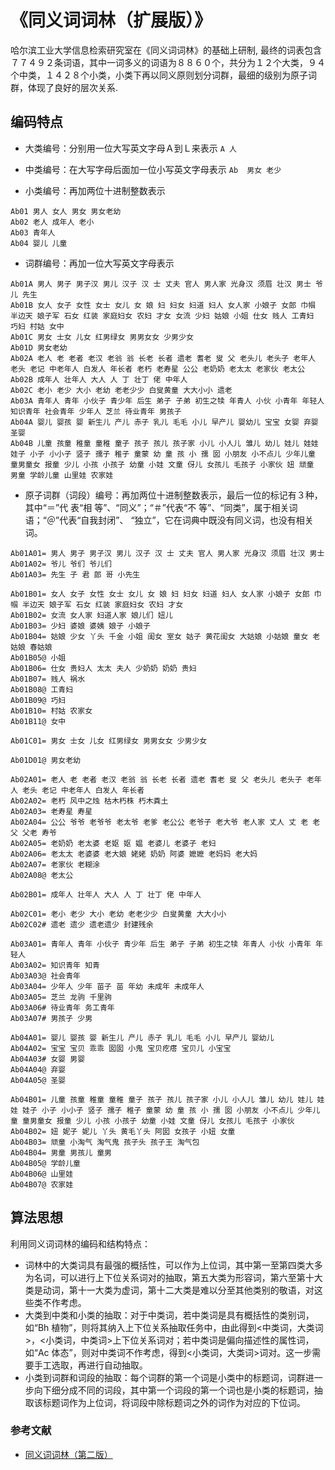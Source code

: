 # 《同义词词林（扩展版）》
哈尔滨工业大学信息检索研究室在《同义词词林》的基础上研制,
最终的词表包含７７４９２条词语，其中一词多义的词语为８８６０个，共分为１２个大类，９４个中类，１４２８个小类，小类下再以同义原则划分词群，最细的级别为原子词群，体现了良好的层次关系.

## 编码特点
* 大类编号：分别用一位大写英文字母Ａ到Ｌ来表示
`A 人`	

* 中类编号：在大写字母后面加一位小写英文字母表示
`Ab  男女 老少`	

* 小类编号：再加两位十进制整数表示
```
Ab01 男人 女人 男女 男女老幼
Ab02 老人 成年人 老小
Ab03 青年人
Ab04 婴儿 儿童
```

* 词群编号：再加一位大写英文字母表示
```
Ab01A 男人 男子 男子汉 男儿 汉子 汉 士 丈夫 官人 男人家 光身汉 须眉 壮汉 男士 爷儿 先生
Ab01B 女人 女子 女性 女士 女儿 女 娘 妇 妇女 妇道 妇人 女人家 小娘子 女郎 巾帼 半边天 娘子军 石女 红装 家庭妇女 农妇 才女 女流 少妇 姑娘 小姐 仕女 贱人 工青妇 巧妇 村姑 女中
Ab01C 男女 士女 儿女 红男绿女 男男女女 少男少女
Ab01D 男女老幼
Ab02A 老人 老 老者 老汉 老翁 翁 长老 长者 遗老 耆老 叟 父 老头儿 老头子 老年人 老头 老记 中老年人 白发人 年长者 老朽 老寿星 公公 老奶奶 老太太 老家伙 老太公
Ab02B 成年人 壮年人 大人 人 丁 壮丁 佬 中年人
Ab02C 老小 老少 大小 老幼 老老少少 白叟黄童 大大小小 遗老
Ab03A 青年人 青年 小伙子 青少年 后生 弟子 子弟 初生之犊 年青人 小伙 小青年 年轻人 知识青年 社会青年 少年人 芝兰 待业青年 男孩子
Ab04A 婴儿 婴孩 婴 新生儿 产儿 赤子 乳儿 毛毛 小儿 早产儿 婴幼儿 宝宝 女婴 弃婴 圣婴
Ab04B 儿童 孩童 稚童 童稚 童子 孩子 孩儿 孩子家 小儿 小人儿 雏儿 幼儿 娃儿 娃娃 娃子 小子 小小子 竖子 孺子 稚子 童蒙 幼 童 孩 小 孺 囡 小朋友 小不点儿 少年儿童 童男童女 报童 少儿 小孩 小孩子 幼童 小娃 文童 伢儿 女孩儿 毛孩子 小家伙 妞 顽童 男童 学龄儿童 山里娃 农家娃
```

* 原子词群（词段）编号：再加两位十进制整数表示，最后一位的标记有３种，其中“＝”代 表“相 等”、“同义”；“＃”代表“不 等”、“同类”，属于相关词语；“＠”代表“自我封闭”、 “独立”，它在词典中既没有同义词，也没有相关词。
```
Ab01A01= 男人 男子 男子汉 男儿 汉子 汉 士 丈夫 官人 男人家 光身汉 须眉 壮汉 男士
Ab01A02= 爷儿 爷们 爷儿们
Ab01A03= 先生 子 君 郎 哥 小先生

Ab01B01= 女人 女子 女性 女士 女儿 女 娘 妇 妇女 妇道 妇人 女人家 小娘子 女郎 巾帼 半边天 娘子军 石女 红装 家庭妇女 农妇 才女
Ab01B02= 女流 女人家 妇道人家 娘儿们 妞儿
Ab01B03= 少妇 婆娘 婆姨 娘子 小娘子
Ab01B04= 姑娘 少女 丫头 千金 小姐 闺女 室女 姑子 黄花闺女 大姑娘 小姑娘 童女 老姑娘 春姑娘
Ab01B05@ 小姐
Ab01B06= 仕女 贵妇人 太太 夫人 少奶奶 奶奶 贵妇
Ab01B07= 贱人 祸水
Ab01B08@ 工青妇
Ab01B09@ 巧妇
Ab01B10= 村姑 农家女
Ab01B11@ 女中

Ab01C01= 男女 士女 儿女 红男绿女 男男女女 少男少女

Ab01D01@ 男女老幼

Ab02A01= 老人 老 老者 老汉 老翁 翁 长老 长者 遗老 耆老 叟 父 老头儿 老头子 老年人 老头 老记 中老年人 白发人 年长者
Ab02A02= 老朽 风中之烛 枯木朽株 朽木粪土
Ab02A03= 老寿星 寿星
Ab02A04= 公公 爷爷 老爷爷 老太爷 老爹 老公公 老爷子 老大爷 老人家 丈人 丈 老 老父 父老 寿爷
Ab02A05= 老奶奶 老太婆 老妪 妪 媪 老婆儿 老婆子 老妇
Ab02A06= 老太太 老婆婆 老大娘 姥姥 奶奶 阿婆 嬷嬷 老妈妈 老大妈
Ab02A07= 老家伙 老糊涂
Ab02A08@ 老太公

Ab02B01= 成年人 壮年人 大人 人 丁 壮丁 佬 中年人

Ab02C01= 老小 老少 大小 老幼 老老少少 白叟黄童 大大小小
Ab02C02# 遗老 遗少 遗老遗少 封建残余

Ab03A01= 青年人 青年 小伙子 青少年 后生 弟子 子弟 初生之犊 年青人 小伙 小青年 年轻人
Ab03A02= 知识青年 知青
Ab03A03@ 社会青年
Ab03A04= 少年人 少年 苗子 苗 年幼 未成年 未成年人
Ab03A05= 芝兰 龙驹 千里驹
Ab03A06# 待业青年 务工青年
Ab03A07# 男孩子 少男

Ab04A01= 婴儿 婴孩 婴 新生儿 产儿 赤子 乳儿 毛毛 小儿 早产儿 婴幼儿
Ab04A02= 宝宝 宝贝 乖乖 囡囡 小鬼 宝贝疙瘩 宝贝儿 小宝宝
Ab04A03# 女婴 男婴
Ab04A04@ 弃婴
Ab04A05@ 圣婴

Ab04B01= 儿童 孩童 稚童 童稚 童子 孩子 孩儿 孩子家 小儿 小人儿 雏儿 幼儿 娃儿 娃娃 娃子 小子 小小子 竖子 孺子 稚子 童蒙 幼 童 孩 小 孺 囡 小朋友 小不点儿 少年儿童 童男童女 报童 少儿 小孩 小孩子 幼童 小娃 文童 伢儿 女孩儿 毛孩子 小家伙
Ab04B02= 妞 妮子 妮儿 丫头 黄毛丫头 阿囡 女孩子 小妞 女童
Ab04B03= 顽童 小淘气 淘气鬼 孩子头 孩子王 淘气包
Ab04B04= 男童 男孩儿 童男
Ab04B05@ 学龄儿童
Ab04B06@ 山里娃
Ab04B07@ 农家娃
```

## 算法思想
利用同义词词林的编码和结构特点：
* 词林中的大类词具有最强的概括性，可以作为上位词，其中第一至第四类大多为名词，可以进行上下位关系词对的抽取，第五大类为形容词，第六至第十大类是动词，第十一大类为虚词，第十二大类是难以分至其他类别的敬语，对这些类不作考虑。
* 大类到中类和小类的抽取：对于中类词，若中类词是具有概括性的类别词，如“Bh 植物”，则将其纳入上下位关系抽取任务中，由此得到<中类词，大类词>，<小类词，中类词>上下位关系词对；若中类词是偏向描述性的属性词，如“Ac 体态”，则对中类词不作考虑，得到<小类词，大类词>词对。这一步需要手工选取，再进行自动抽取。
* 小类到词群和词段的抽取：每个词群的第一个词是小类中的标题词，词群进一步向下细分成不同的词段，其中第一个词段的第一个词也是小类的标题词，抽取该标题词作为上位词，将词段中除标题词之外的词作为对应的下位词。

### 参考文献
+ [同义词词林（第二版）](https://pan.baidu.com/s/18k1r-zSdpF2cimQd61nYQQ)
























